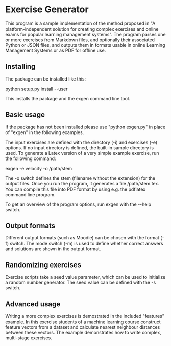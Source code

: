 # Exercise Generator

This program is a sample implementation of the method proposed in "A platform-independent solution for creating complex exercises and online exams for popular learning management systems". The program parses one or more exercises from Markdown files, and optionally their associated Python or JSON files, and outputs them in formats usable in online Learning Management Systems or as PDF for offline use.

## Installing

The package can be installed like this:

python setup.py install --user

This installs the package and the exgen command line tool.

## Basic usage

If the package has not been installed please use "python exgen.py" in place of "exgen" in the following examples.

The input exercises are defined with the directory (-i) and exercises (-e) options. If no input directory is defined, the built-in sample directory is used. To generate a Latex version of a very simple example exercise, run the following command:

exgen -e velocity -o /path/stem

The -o switch defines the stem (filename without the extension) for the output files. Once you run the program, it generates a file /path/stem.tex. You can compile this file into PDF format by using e.g. the pdflatex command line program.

To get an overview of the program options, run exgen with the --help switch.

## Output formats

Different output formats (such as Moodle) can be chosen with the format (-f) switch. The mode switch (-m) is used to define whether correct answers and solutions are shown in the output format.

## Randomizing exercises

Exercise scripts take a seed value parameter, which can be used to initialize a random number generator. The seed value can be defined with the -s switch.

## Advanced usage

Writing a more complex exercises is demostrated in the included "features" example. In this exercise students of a machine learning course construct feature vectors from a dataset and calculate nearest neighbour distances between these vectors. The example demonstrates how to write complex, multi-stage exercises.
